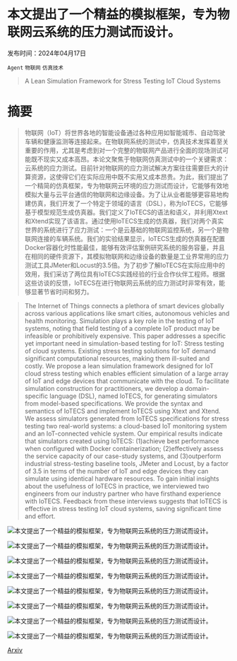 # 本文提出了一个精益的模拟框架，专为物联网云系统的压力测试而设计。

发布时间：2024年04月17日

`Agent` `物联网` `仿真技术`

> A Lean Simulation Framework for Stress Testing IoT Cloud Systems

# 摘要

> 物联网（IoT）将世界各地的智能设备通过各种应用如智能城市、自动驾驶车辆和健康监测等连接起来。在物联网系统的测试中，仿真技术发挥着至关重要的作用，尤其是考虑到对一个完整的物联网产品进行全面的现场测试可能既不现实又成本高昂。本论文聚焦于物联网仿真测试中的一个关键需求：云系统的应力测试。目前针对物联网的应力测试解决方案往往需要巨大的计算资源，这使得它们在实际应用中既不实用又成本昂贵。为此，我们提出了一个精简的仿真框架，专为物联网云环境的应力测试而设计，它能够有效地模拟大量与云平台通信的物联网和边缘设备。为了让从业者能够更容易地构建仿真，我们开发了一个特定于领域的语言（DSL），称为IoTECS，它能够基于模型规范生成仿真器。我们定义了IoTECS的语法和语义，并利用Xtext和Xtend实现了该语言。通过使用IoTECS生成的仿真器，我们对两个真实世界的系统进行了应力测试：一个是云基础的物联网监控系统，另一个是物联网连接的车辆系统。我们的实验结果显示，IoTECS生成的仿真器在配置Docker容器化时性能最佳，能够有效评估案例研究系统的服务容量，并且在相同的硬件资源下，其模拟物联网和边缘设备的数量是工业界常用的应力测试工具JMeter和Locust的3.5倍。为了初步了解IoTECS在实际应用中的效用，我们采访了两位具有IoTECS实践经验的行业合作伙伴工程师。根据这些访谈的反馈，IoTECS在进行物联网云系统的应力测试时非常有效，能够显著节省时间和努力。

> The Internet of Things connects a plethora of smart devices globally across various applications like smart cities, autonomous vehicles and health monitoring. Simulation plays a key role in the testing of IoT systems, noting that field testing of a complete IoT product may be infeasible or prohibitively expensive. This paper addresses a specific yet important need in simulation-based testing for IoT: Stress testing of cloud systems. Existing stress testing solutions for IoT demand significant computational resources, making them ill-suited and costly. We propose a lean simulation framework designed for IoT cloud stress testing which enables efficient simulation of a large array of IoT and edge devices that communicate with the cloud. To facilitate simulation construction for practitioners, we develop a domain-specific language (DSL), named IoTECS, for generating simulators from model-based specifications. We provide the syntax and semantics of IoTECS and implement IoTECS using Xtext and Xtend. We assess simulators generated from IoTECS specifications for stress testing two real-world systems: a cloud-based IoT monitoring system and an IoT-connected vehicle system. Our empirical results indicate that simulators created using IoTECS: (1)achieve best performance when configured with Docker containerization; (2)effectively assess the service capacity of our case-study systems, and (3)outperform industrial stress-testing baseline tools, JMeter and Locust, by a factor of 3.5 in terms of the number of IoT and edge devices they can simulate using identical hardware resources. To gain initial insights about the usefulness of IoTECS in practice, we interviewed two engineers from our industry partner who have firsthand experience with IoTECS. Feedback from these interviews suggests that IoTECS is effective in stress testing IoT cloud systems, saving significant time and effort.

![本文提出了一个精益的模拟框架，专为物联网云系统的压力测试而设计。](../../../paper_images/2404.11542/x1.png)

![本文提出了一个精益的模拟框架，专为物联网云系统的压力测试而设计。](../../../paper_images/2404.11542/x2.png)

![本文提出了一个精益的模拟框架，专为物联网云系统的压力测试而设计。](../../../paper_images/2404.11542/x3.png)

![本文提出了一个精益的模拟框架，专为物联网云系统的压力测试而设计。](../../../paper_images/2404.11542/x4.png)

![本文提出了一个精益的模拟框架，专为物联网云系统的压力测试而设计。](../../../paper_images/2404.11542/x5.png)

![本文提出了一个精益的模拟框架，专为物联网云系统的压力测试而设计。](../../../paper_images/2404.11542/x6.png)

![本文提出了一个精益的模拟框架，专为物联网云系统的压力测试而设计。](../../../paper_images/2404.11542/x7.png)

![本文提出了一个精益的模拟框架，专为物联网云系统的压力测试而设计。](../../../paper_images/2404.11542/x8.png)

[Arxiv](https://arxiv.org/abs/2404.11542)